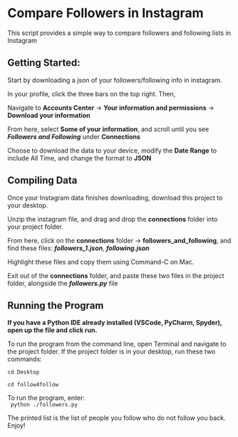 # Compare Followers in Instagram

This script provides a simple way to compare followers and following lists in Instagram

## Getting Started:
Start by downloading a json of your followers/following info in instagram.

In your profile, click the three bars on the top right. Then,

Navigate to **Accounts Center** -> **Your information and permissions** -> **Download your information**

From here, select **Some of your information**, and scroll until you see ***Followers and Following*** under **Connections**

Choose to download the data to your device, modify the **Date Range** to include All Time, and change the format to **JSON**

## Compiling Data
Once your Instagram data finishes downloading, download this project to your desktop.

Unzip the instagram file, and drag and drop the **connections** folder into your project folder.

From here, click on the **connections** folder -> **followers_and_following**, and find these files: ***followers_1.json***, ***following.json***

Highlight these files and copy them using Command-C on Mac.

Exit out of the **connections** folder, and paste these two files in the project folder, alongside the ***followers.py*** file

## Running the Program

**If you have a Python IDE already installed (VSCode, PyCharm, Spyder), open up the file and click run.**

To run the program from the command line, open Terminal and navigate to the project folder. If the project folder is in your desktop, run these two commands:

`cd Desktop`

`cd follow4follow`

To run the program, enter:  
` python ./followers.py`

The printed list is the list of people you follow who do not follow you back. Enjoy!




